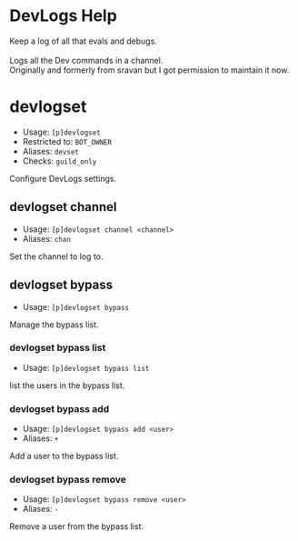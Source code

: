 # DevLogs Help

Keep a log of all that evals and debugs.<br/><br/>Logs all the Dev commands in a channel.<br/>Originally and formerly from sravan but I got permission to maintain it now.

# devlogset
 - Usage: `[p]devlogset `
 - Restricted to: `BOT_OWNER`
 - Aliases: `devset`
 - Checks: `guild_only`

Configure DevLogs settings.

## devlogset channel
 - Usage: `[p]devlogset channel <channel> `
 - Aliases: `chan`

Set the channel to log to.

## devlogset bypass
 - Usage: `[p]devlogset bypass `

Manage the bypass list.

### devlogset bypass list
 - Usage: `[p]devlogset bypass list `

list the users in the bypass list.

### devlogset bypass add
 - Usage: `[p]devlogset bypass add <user> `
 - Aliases: `+`

Add a user to the bypass list.

### devlogset bypass remove
 - Usage: `[p]devlogset bypass remove <user> `
 - Aliases: `-`

Remove a user from the bypass list.